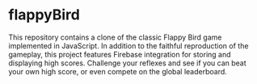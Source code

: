 # flappyBird
This repository contains a clone of the classic Flappy Bird game implemented in JavaScript. In addition to the faithful reproduction of the gameplay, this project features Firebase integration for storing and displaying high scores. Challenge your reflexes and see if you can beat your own high score, or even compete on the global leaderboard.
